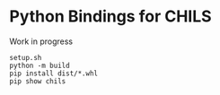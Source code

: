 # Python Bindings for CHILS

Work in progress

```
setup.sh
python -m build
pip install dist/*.whl
pip show chils
```